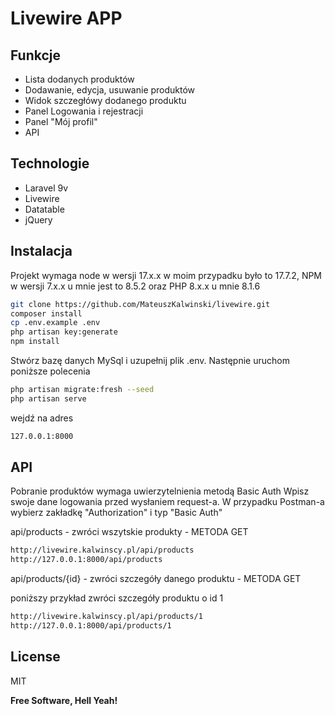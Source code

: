 
# Livewire APP

## Funkcje

- Lista dodanych produktów
- Dodawanie, edycja, usuwanie produktów
- Widok szczegłówy dodanego produktu
- Panel Logowania i rejestracji
- Panel "Mój profil"
- API


## Technologie

- Laravel 9v
- Livewire
- Datatable
- jQuery


## Instalacja

Projekt wymaga node w wersji 17.x.x w moim przypadku było to 17.7.2, NPM w wersji 7.x.x u mnie jest to 8.5.2 oraz PHP 8.x.x u mnie 8.1.6


```sh
git clone https://github.com/MateuszKalwinski/livewire.git
composer install
cp .env.example .env
php artisan key:generate
npm install
```

Stwórz bazę danych MySql i uzupełnij plik .env. Następnie uruchom poniższe polecenia

```sh
php artisan migrate:fresh --seed
php artisan serve
```

wejdź na adres

```sh
127.0.0.1:8000
```

## API
Pobranie produktów wymaga uwierzytelnienia metodą Basic Auth
Wpisz swoje dane logowania przed wysłaniem request-a. W przypadku Postman-a wybierz zakładkę "Authorization" i typ "Basic Auth"

api/products - zwróci wszytskie produkty - METODA GET

```sh
http://livewire.kalwinscy.pl/api/products
http://127.0.0.1:8000/api/products
```

api/products/{id} - zwróci szczegóły danego produktu - METODA GET

poniższy przykład zwróci szczegóły produktu o id 1
```sh
http://livewire.kalwinscy.pl/api/products/1
http://127.0.0.1:8000/api/products/1
```

## License

MIT

**Free Software, Hell Yeah!**

[//]: # (These are reference links used in the body of this note and get stripped out when the markdown processor does its job. There is no need to format nicely because it shouldn't be seen. Thanks SO - http://stackoverflow.com/questions/4823468/store-comments-in-markdown-syntax)

   [dill]: <https://github.com/joemccann/dillinger>
   [git-repo-url]: <https://github.com/joemccann/dillinger.git>
   [john gruber]: <http://daringfireball.net>
   [df1]: <http://daringfireball.net/projects/markdown/>
   [markdown-it]: <https://github.com/markdown-it/markdown-it>
   [Ace Editor]: <http://ace.ajax.org>
   [node.js]: <http://nodejs.org>
   [Twitter Bootstrap]: <http://twitter.github.com/bootstrap/>
   [jQuery]: <http://jquery.com>
   [@tjholowaychuk]: <http://twitter.com/tjholowaychuk>
   [express]: <http://expressjs.com>
   [AngularJS]: <http://angularjs.org>
   [Gulp]: <http://gulpjs.com>

   [PlDb]: <https://github.com/joemccann/dillinger/tree/master/plugins/dropbox/README.md>
   [PlGh]: <https://github.com/joemccann/dillinger/tree/master/plugins/github/README.md>
   [PlGd]: <https://github.com/joemccann/dillinger/tree/master/plugins/googledrive/README.md>
   [PlOd]: <https://github.com/joemccann/dillinger/tree/master/plugins/onedrive/README.md>
   [PlMe]: <https://github.com/joemccann/dillinger/tree/master/plugins/medium/README.md>
   [PlGa]: <https://github.com/RahulHP/dillinger/blob/master/plugins/googleanalytics/README.md>

